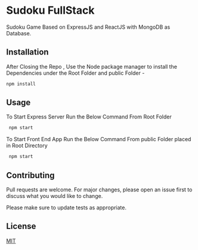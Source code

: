 # Sudoku FullStack

Sudoku Game Based on ExpressJS and ReactJS with MongoDB as Database.

## Installation

After Closing the Repo , Use the Node package manager to install the Dependencies under the Root Folder and public Folder - 

```bash
npm install
```

## Usage
To Start Express Server Run the Below Command From Root Folder
```javascript
 npm start 
```

To Start Front End App Run the Below Command From public Folder placed in Root Directory
```javascript
 npm start 
```

## Contributing
Pull requests are welcome. For major changes, please open an issue first to discuss what you would like to change.

Please make sure to update tests as appropriate.

## License
[MIT](https://choosealicense.com/licenses/mit/)
